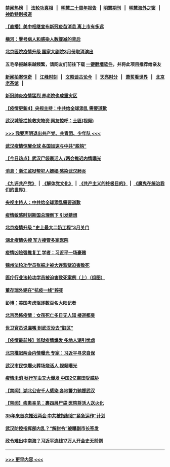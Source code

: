 #### [禁闻热榜](热点新闻.md?=0)  &nbsp;&nbsp;|&nbsp;&nbsp; [法轮功真相](https://github.com/gfw-breaker/truth/blob/master/README.md?=0) &nbsp;&nbsp;|&nbsp;&nbsp; [明慧二十周年报告](https://github.com/gfw-breaker/mh-reports/blob/master/README.md?=0) &nbsp;&nbsp;|&nbsp;&nbsp;[明慧期刊](https://github.com/gfw-breaker/mh-qikan) &nbsp;&nbsp;|&nbsp;&nbsp; [明慧海外之窗](https://github.com/gfw-breaker/mh-news/blob/master/README.md?=0) &nbsp;&nbsp;|&nbsp;&nbsp; [神韵特别报道](https://github.com/gfw-breaker/mh-news/blob/master/shenyun.md?=0)
#### [【直播】美中相继宣布新冠疫苗消息 离上市有多远](../pages/prog204/a102785233.md?t=02252302) 
#### [横河：零号病人和感染人数骤减的背后](../pages/prog204/a102783834.md?t=02252302) 
#### [北京医院疫情升级 国家大剧院3月份取消演出](../pages/prog204/a102785362.md?t=02252302) 
#### 五毛举报越来越频繁，请网友们前往下载 [一键翻墙软件](https://github.com/gfw-breaker/ssr-accounts)，并将此项目推荐给亲友
#### [新闻拍案惊奇](https://github.com/gfw-breaker/banned-news/blob/master/pages/link4.md) &nbsp;&nbsp;|&nbsp;&nbsp; [江峰时刻](https://github.com/gfw-breaker/banned-news/blob/master/pages/link4.md) &nbsp;&nbsp;|&nbsp;&nbsp; [文昭谈古论今](https://github.com/gfw-breaker/banned-news/blob/master/pages/link4.md) &nbsp;&nbsp;|&nbsp;&nbsp; [天亮时分](https://github.com/gfw-breaker/banned-news/blob/master/pages/link4.md) &nbsp;&nbsp;|&nbsp;&nbsp; [萧茗看世界](https://github.com/gfw-breaker/banned-news/blob/master/pages/link4.md) &nbsp;&nbsp;|&nbsp;&nbsp; [北京老茶馆](https://github.com/gfw-breaker/banned-news/blob/master/pages/link4.md) &nbsp;&nbsp;|&nbsp;&nbsp; 
#### [新冠肺炎疫情猛烈 养老院也成重灾区](../pages/prog204/a102785313.md?t=02252302) 
#### [【疫情更新4】央视主持：中共给全球添乱 需要道歉](../pages/prog204/a102784833.md?t=02252302) 
#### [武汉城管拦抢救灾物资 网友惊呼：土匪(视频)](../pages/prog204/a102785292.md?t=02252302) 
#### [>>> 我要声明退出共产党、共青团、少年队 <<<](https://github.com/begood0513/goodnews/blob/master/quit/letter.md) 
#### [武汉疫情惊醒全球 各国加速与中共“脱钩”](../pages/prog204/a102785243.md?t=02252302) 
#### [【今日热点】武汉尸袋裹活人 /两会推迟内情曝光](../pages/prog204/a102785246.md?t=02252302) 
#### [消息：浙江监狱帮犯人嫖娼 感染武汉肺炎](../pages/prog204/a102785247.md?t=02252302) 
#### [《九评共产党》](https://github.com/begood0513/9ping.md/blob/master/README.md) &nbsp;|&nbsp; [《解体党文化》](../../../../jtdwh.md/blob/master/README.md)  &nbsp;|&nbsp; [《共产主义的终极目的》](../../../../gczydzjmd.md/blob/master/README.md) &nbsp;|&nbsp; [《魔鬼在统治我们的世界》](../../../../mgztzwmdsj.md/blob/master/README.md) 
#### [央视主持人：中共给全球添乱需要道歉](../pages/prog204/a102785206.md?t=02252302) 
#### [疫情敏感时刻斯国总理倒下 引发猜想](../pages/prog204/a102785184.md?t=02252302) 
#### [北京疫情升级 “史上最大二奶工程”3月关门](../pages/prog204/a102785178.md?t=02252302) 
#### [湖北疫情失控 军方接管多家医院](../pages/prog204/a102785166.md?t=02252302) 
#### [疫情凶险强推复工 学者：习近平一场豪赌](../pages/prog204/a102785165.md?t=02252302) 
#### [锦州法轮功学员张振才被大连监狱迫害致死](../pages/prog204/a102785078.md?t=02252302) 
#### [医疗行业法轮功学员被迫害致死案例（上）（组图）](../pages/prog204/a102785004.md?t=02252302) 
#### [董存瑞外甥在“抗疫一线”猝死](../pages/prog204/a102785021.md?t=02252302) 
#### [彭博：美国考虑驱逐数百名大陆记者](../pages/prog204/a102785008.md?t=02252302) 
#### [北京恐怖疫情：女孩死亡多日无人知 楼道都臭](../pages/prog204/a102784954.md?t=02252302) 
#### [世卫官员说漏嘴 到武汉没去“脏区”](../pages/prog204/a102784940.md?t=02252302) 
#### [【疫情最前线】监狱疫情爆发 多地人潮引忧虑](../pages/prog204/a102784924.md?t=02252302) 
#### [北京推迟两会内情曝光 专家：习近平寻求自保](../pages/prog204/a102784926.md?t=02252302) 
#### [武汉市民惊爆火葬场烧活人 视频曝光](../pages/prog204/a102784877.md?t=02252302) 
#### [疫情未消 秋行军虫又大爆发 中国2亿亩田受威胁](../pages/prog204/a102784790.md?t=02252302) 
#### [【禁闻】湖北公安千人感染 各地警力驰援武汉](../pages/prog204/a102784807.md?t=02252302) 
#### [【禁闻】病患亲见：裹四层尸袋 医院将活人送火化](../pages/prog204/a102784798.md?t=02252302) 
#### [35年来首次推迟两会 中共被指制定“紧急运作”计划](../pages/prog204/a102784778.md?t=02252302) 
#### [武汉防控指挥部内乱？“解封令”被曝副市长签发](../pages/prog204/a102784724.md?t=02252302) 
#### [政令难出中南海？习近平连线17万人开会史无前例](../pages/prog204/a102784670.md?t=02252302) 

----
#### [ >>> 更早内容 <<< ](../indexes/prog204-earlier.md)
